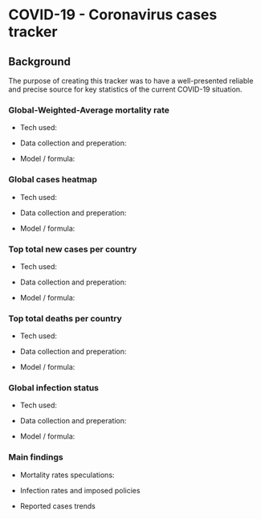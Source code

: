 # COVID-19 - Coronavirus cases tracker

## Background
The purpose of creating this tracker was to have a well-presented reliable and precise source for key statistics of the current COVID-19 situation.

### Global-Weighted-Average mortality rate

* Tech used:

* Data collection and preperation:

* Model / formula:

### Global cases heatmap

* Tech used:

* Data collection and preperation:

* Model / formula:

### Top total new cases per country
* Tech used:

* Data collection and preperation:

* Model / formula:


### Top total deaths per country 

* Tech used:

* Data collection and preperation:

* Model / formula:

### Global infection status 

* Tech used:

* Data collection and preperation:

* Model / formula:

### Main findings

* Mortality rates speculations:

* Infection rates and imposed policies

* Reported cases trends




